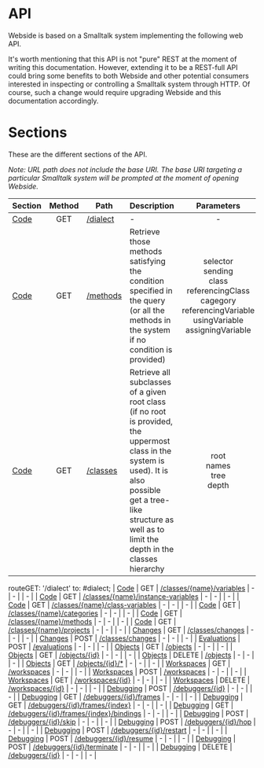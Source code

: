 # API
Webside is based on a Smalltalk system implementing the following web API.

It's worth mentioning that this API is not "pure" REST at the moment of writing this documentation. However, extending it to be a REST-full API could bring some benefits to both Webside and other potential consumers interested in inspecting or controlling a Smalltalk system through HTTP. Of course, such a change would require upgrading Webside and this documentation accordingly.

# Sections
These are the different sections of the API.

_Note: URL path does not include the base URI. The base URI targeting a particular Smalltalk system will be prompted at the moment of opening Webside._

| Section | Method | Path | Description | Parameters | Payload |
| -- | :--: | -- | -- | :--: | -- |
| [Code](code) | GET | [/dialect](code/get-dialect.md) | - | - | | - |
| [Code](code) | GET | [/methods](code/methods/get.md) | Retrieve those methods satisfying the condition specified in the query (or all the methods in the system if no condition is provided) | selector<br />sending<br />class<br />referencingClass<br />cagegory<br />referencingVariable<br />usingVariable<br />assigningVariable | | - |
| [Code](code) | GET | [/classes](code/classes/get.md) | Retrieve all subclasses of a given root class (if no root is provided, the uppermost class in the system is used). It is also possible get a tree-like structure as well as to limit the depth in the classes hierarchy | root<br />names<br />tree<br />depth | | - |
routeGET: '/dialect' to: #dialect;
| [Code](code) | GET | [/classes/{name}/variables](code/classes/variables/get.md) | - | - | | - |
| [Code](code) | GET | [/classes/{name}/instance-variables](code/classes/instance-variables/get.md) | - | - | | - |
| [Code](code) | GET | [/classes/{name}/class-variables](code/classes/class-variables/get.md) | - | - | | - |
| [Code](code) | GET | [/classes/{name}/categories](code/classes/categories/get.md) | - | - | | - |
| [Code](code) | GET | [/classes/{name}/methods](code/classes/methods/get.md) | - | - | | - |
| [Code](code) | GET | [/classes/{name}/projects](code/projects/get.md) | - | - | | - |
| [Changes](changes) | GET | [/classes/changes](changes/get.md) | - | - | | - |
| [Changes](changes) | POST | [/classes/changes](changes/post.md) | - | - | | - |
| [Evaluations](evaluations) | POST | [/evaluations](evaluations/post.md) | - | - | | - |
| [Objects](objects) | GET | [/objects](objects/get.md) | - | - | | - |
| [Objects](objects) | GET | [/objects/{id}](objects/get-id.md) | - | - | | - |
| [Objects](objects) | DELETE | [/objects](objects/delete.md) | - | - | | - |
| [Objects](objects) | GET | [/objects/{id}/*](objects/get-slot.md) | - | - | | - |
| [Workspaces](workspaces) | GET | [/workspaces](workspaces/get.md) | - | - | | - |
| [Workspaces](workspaces) | POST | [/workspaces](workspaces/post.md) | - | - | | - |
| [Workspaces](workspaces) | GET | [/workspaces/{id}](workspaces/get-id.md) | - | - | | - |
| [Workspaces](workspaces) | DELETE | [/workspaces/{id}](workspaces/delete.md) | - | - | | - |
| [Debugging](debugging) | POST | [/debuggers/{id}](debuggers/post.md) | - | - | | - |
| [Debugging](debugging) | GET | [/debuggers/{id}/frames](debuggers/frames/get.md) | - | - | | - |
| [Debugging](debugging) | GET | [/debuggers/{id}/frames/{index}](debuggers/frame/get.md) | - | - | | - |
| [Debugging](debugging) | GET | [/debuggers/{id}/frames/{index}/bindings](debuggers/frame/bindings/get.md) | - | - | | - |
| [Debugging](debugging) | POST | [/debuggers/{id}/skip](debuggers/skip.md) | - | - | | - |
| [Debugging](debugging) | POST | [/debuggers/{id}/hop](debuggers/hop.md) | - | - | | - |
| [Debugging](debugging) | POST | [/debuggers/{id}/restart](debuggers/restart.md) | - | - | | - |
| [Debugging](debugging) | POST | [/debuggers/{id}/resume](debuggers/resume.md) | - | - | | - |
| [Debugging](debugging) | POST | [/debuggers/{id}/terminate](debuggers/terminate.md) | - | - | | - |
| [Debugging](debugging) | DELETE | [/debuggers/{id}](debuggers/delete.md) | - | - | | - |